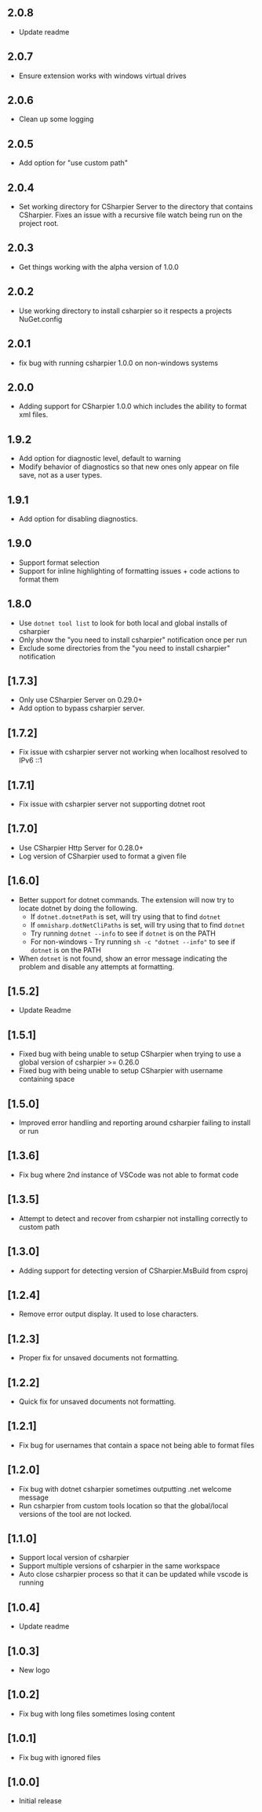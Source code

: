 ## 2.0.8
- Update readme

## 2.0.7
- Ensure extension works with windows virtual drives

## 2.0.6
- Clean up some logging

## 2.0.5
- Add option for "use custom path"

## 2.0.4
- Set working directory for CSharpier Server to the directory that contains CSharpier. Fixes an issue with a recursive file watch being run on the project root.

## 2.0.3
- Get things working with the alpha version of 1.0.0

## 2.0.2
- Use working directory to install csharpier so it respects a projects NuGet.config

## 2.0.1
- fix bug with running csharpier 1.0.0 on non-windows systems

## 2.0.0
- Adding support for CSharpier 1.0.0 which includes the ability to format xml files.

## 1.9.2
- Add option for diagnostic level, default to warning
- Modify behavior of diagnostics so that new ones only appear on file save, not as a user types.

## 1.9.1
- Add option for disabling diagnostics.

## 1.9.0
- Support format selection
- Support for inline highlighting of formatting issues + code actions to format them

## 1.8.0
- Use `dotnet tool list` to look for both local and global installs of csharpier
- Only show the "you need to install csharpier" notification once per run
- Exclude some directories from the "you need to install csharpier" notification

## [1.7.3]
- Only use CSharpier Server on 0.29.0+
- Add option to bypass csharpier server.

## [1.7.2]
- Fix issue with csharpier server not working when localhost resolved to IPv6 ::1

## [1.7.1]
- Fix issue with csharpier server not supporting dotnet root

## [1.7.0]
- Use CSharpier Http Server for 0.28.0+
- Log version of CSharpier used to format a given file

## [1.6.0]
- Better support for dotnet commands. The extension will now try to locate dotnet by doing the following.
  - If `dotnet.dotnetPath` is set, will try using that to find `dotnet`
  - If `omnisharp.dotNetCliPaths` is set, will try using that to find `dotnet`
  - Try running `dotnet --info` to see if `dotnet` is on the PATH
  - For non-windows - Try running `sh -c "dotnet --info"` to see if `dotnet` is on the PATH
- When `dotnet` is not found, show an error message indicating the problem and disable any attempts at formatting.

## [1.5.2]
- Update Readme

## [1.5.1]
- Fixed bug with being unable to setup CSharpier when trying to use a global version of csharpier >= 0.26.0
- Fixed bug with being unable to setup CSharpier with username containing space

## [1.5.0]
- Improved error handling and reporting around csharpier failing to install or run

## [1.3.6]
- Fix bug where 2nd instance of VSCode was not able to format code

## [1.3.5]
- Attempt to detect and recover from csharpier not installing correctly to custom path

## [1.3.0]
- Adding support for detecting version of CSharpier.MsBuild from csproj

## [1.2.4]
- Remove error output display. It used to lose characters.

## [1.2.3]
- Proper fix for unsaved documents not formatting.

## [1.2.2]
- Quick fix for unsaved documents not formatting.

## [1.2.1]
- Fix bug for usernames that contain a space not being able to format files

## [1.2.0]
- Fix bug with dotnet csharpier sometimes outputting .net welcome message
- Run csharpier from custom tools location so that the global/local versions of the tool are not locked.

## [1.1.0]

- Support local version of csharpier
- Support multiple versions of csharpier in the same workspace
- Auto close csharpier process so that it can be updated while vscode is running

## [1.0.4]

- Update readme

## [1.0.3]

- New logo

## [1.0.2]

- Fix bug with long files sometimes losing content

## [1.0.1]

- Fix bug with ignored files

## [1.0.0]

- Initial release
